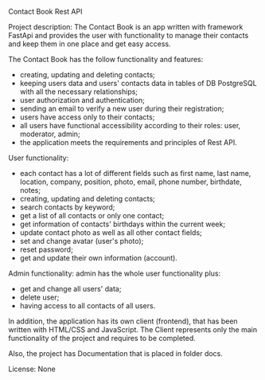 Contact Book Rest API

Project description: The Contact Book is an app written with framework FastApi and provides the user with functionality to manage their contacts and keep them in one place and get easy access.

The Contact Book has the follow functionality and features:

- creating, updating and deleting contacts;
- keeping users data and users' contacts data in tables of DB PostgreSQL with all the necessary relationships;
- user authorization and authentication;
- sending an email to verify a new user during their registration;
- users have access only to their contacts;
- all users have functional accessibility according to their roles: user, moderator, admin;
- the application meets the requirements and principles of Rest API.

User functionality:
- each contact has a lot of different fields such as first name, last name, location, company, position, photo, email, phone number, birthdate, notes;
- creating, updating and deleting contacts;
- search contacts by keyword;
- get a list of all contacts or only one contact;
- get information of contacts' birthdays within the current week;
- update contact photo as well as all other contact fields;
- set and change avatar (user's photo);
- reset password;
- get and update their own information (account).

Admin functionality:
admin has the whole user functionality plus:
- get and change all users' data;
- delete user;
- having access to all contacts of all users.

In addition, the application has its own client (frontend), that has been written with HTML/CSS and JavaScript. The Client represents only the main functionality of the project and requires to be completed.

Also, the project has Documentation that is placed in folder docs.


License: None


